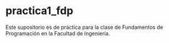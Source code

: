 # practica1_fdp
Este supositorio es de práctica para la clase de Fundamentos de Programación en la Facultad de Ingeniería.  
